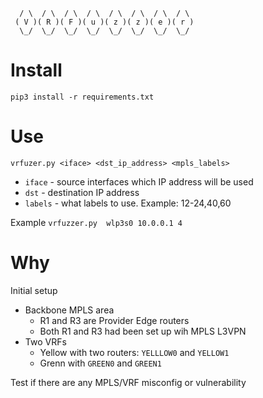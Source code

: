```
  / \  / \  / \  / \  / \  / \  / \  / \ 
 ( V )( R )( F )( u )( z )( z )( e )( r )
  \_/  \_/  \_/  \_/  \_/  \_/  \_/  \_/ 
```

# Install

`pip3 install -r requirements.txt`


# Use

`vrfuzer.py <iface> <dst_ip_address> <mpls_labels>`
- `iface` - source interfaces which IP address will be used 
- `dst` - destination IP address 
- `labels` - what labels to use. Example: 12-24,40,60


Example 
`vrfuzzer.py  wlp3s0 10.0.0.1 4`


# Why

Initial setup
- Backbone MPLS area
	- R1 and R3 are Provider Edge routers
	- Both R1 and R3 had been set up wih MPLS L3VPN
- Two VRFs
	- Yellow with two routers: `YELLLOW0` and `YELLOW1`
	- Grenn with `GREEN0` and `GREEN1`



Test if there are any MPLS/VRF misconfig or vulnerability

